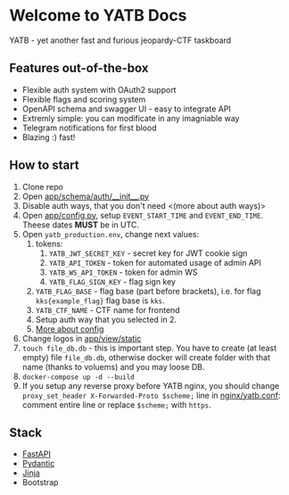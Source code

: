 # Welcome to YATB Docs

YATB - yet another fast and furious jeopardy-CTF taskboard

## Features out-of-the-box

- Flexible auth system with OAuth2 support
- Flexible flags and scoring system
- OpenAPI schema and swagger UI - easy to integrate API
- Extremly simple: you can modificate in any imagniable way
- Telegram notifications for first blood
- Blazing :) fast!

## How to start

1. Clone repo
2. Open [app/schema/auth/\_\_init\_\_.py](https://github.com/kksctf/yatb/blob/master/app/schema/auth/__init__.py#L76)
3. Disable auth ways, that you don't need <(more about auth ways)>
4. Open [app/config.py](https://github.com/kksctf/yatb/blob/master/app/config.py), setup `EVENT_START_TIME` and `EVENT_END_TIME`. Theese dates **MUST** be in UTC.
5. Open `yatb_production.env`, change next values:
      1. tokens:
         1. `YATB_JWT_SECRET_KEY` - secret key for JWT cookie sign
         2. `YATB_API_TOKEN` - token for automated usage of admin API
         3. `YATB_WS_API_TOKEN` - token for admin WS
         4. `YATB_FLAG_SIGN_KEY` - flag sign key
      2. `YATB_FLAG_BASE` - flag base (part before brackets), i.e. for flag `kks{example_flag}` flag base is `kks`.
      3. `YATB_CTF_NAME` - CTF name for frontend
      4. Setup auth way that you selected in 2.
      5. [More about config](config.md)
6. Change logos in [app/view/static](https://github.com/kksctf/yatb/tree/master/app/view/static)
7. `touch file_db.db` - this is important step. You have to create (at least empty) file `file_db.db`, otherwise docker will create folder with that name (thanks to voluems) and you may loose DB.
8. `docker-compose up -d --build`
9. If you setup any reverse proxy before YATB nginx, you should change `proxy_set_header X-Forwarded-Proto $scheme;` line in [nginx/yatb.conf](https://github.com/kksctf/yatb/blob/master/nginx/yatb.conf#L9): comment entire line or replace `$scheme;` with `https`.

## Stack

- [FastAPI](https://github.com/tiangolo/fastapi)
- [Pydantic](https://github.com/pydantic/pydantic)
- [Jinja](https://github.com/pallets/jinja)
- Bootstrap
